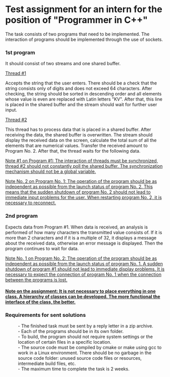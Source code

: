 <h1>Test assignment for an intern for the position of "Programmer in C++"</h1>

<p>
    The task consists of two programs that need to be implemented. The interaction of programs should be implemented through the use of sockets.
</p>

<h3>1st program</h3>

<p>It should consist of two streams and one shared buffer.</p>

<p>
    <u>Thread #1</u>
</p>

<p>
    Accepts the string that the user enters.   There should be a check that the string consists only of digits and does not exceed 64 characters. After checking, the string should be sorted in descending order and all elements whose value is even are replaced with Latin letters "KV". After that, this line is placed in the shared buffer and the stream should wait for further user input.
</p>

<p>
    <u>Thread #2</u>
</p>

<p>
    This thread has to process data that is placed in a shared buffer. After receiving the data, the shared buffer is overwritten. The stream should display the received data on the screen, calculate the total sum of all the elements that are numerical values.  Transfer the received amount to Program No. 2. After that, the thread waits for the following data.
</p>

<p>
    <u>
        Note #1 on Program #1: The interaction of threads must be synchronized, thread #2 should not constantly poll the shared buffer. The synchronization mechanism should not be a global variable.
    </u>
</p>

<p>
    <u>
        Note No. 2 on Program No. 1: The operation of the program should be as independent as possible from the launch status of program No. 2. This means that the sudden shutdown of program No. 2 should not lead to immediate input problems for the user. When restarting program No. 2, it is necessary to reconnect.
    </u>
</p>

<h3>2nd program</h3>

<p>
    Expects data from Program #1. When data is received, an analysis is performed of how many characters the transmitted value consists of. If it is more than 2 characters and if it is a multiple of 32, it displays a message about the received data, otherwise an error message is displayed. Then the program continues to wait for data.
</p>

<p>
    <u>
        Note No. 1 on Program No. 2: The operation of the program should be as independent as possible from the launch status of program No. 1. A sudden shutdown of program #1 should not lead to immediate display problems. It is necessary to expect the connection of program No. 1 when the connection between the programs is lost.
    </u>
</p>

<h4>
    <u>
        Note on the assignment: It is not necessary to place everything in one class. A hierarchy of classes can be developed. The more functional the interface of the class, the better.
    </u>
</h4>

<h3>Requirements for sent solutions</h3>
<dl>
    <dd>- The finished task must be sent by a reply letter in a zip archive.</dd>
    <dd>- Each of the programs should be in its own folder.</dd>
    <dd>
        - To build, the program should not require system settings or the location of certain files in a specific location.
    </dd>
    <dd>
        - The source code must be compiled by cmake or make using gcc to work in a Linux environment. There should be no garbage in the source code folder: unused source code files or resources, intermediate build files, etc.
    </dd>
    <dd>- The maximum time to complete the task is 2 weeks.</dd>
</dl>
